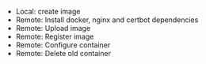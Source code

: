 * Local: create image
* Remote: Install docker, nginx and certbot dependencies
* Remote: Upload image
* Remote: Register image
* Remote: Configure container
* Remote: Delete old container

